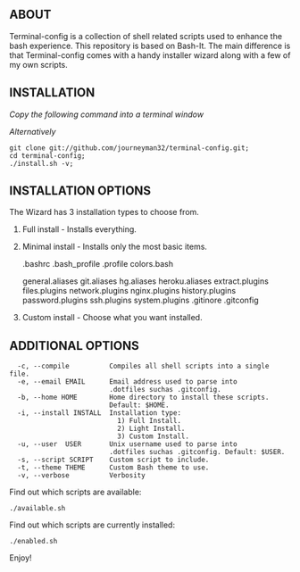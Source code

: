 ABOUT
-----

Terminal-config is a collection of shell related scripts used to enhance
the bash experience. This repository is based on Bash-It. The main difference
is that Terminal-config comes with a handy installer wizard along with a
few of my own scripts.


INSTALLATION
------------

*Copy the following command into a terminal window*

    

*Alternatively*

    git clone git://github.com/journeyman32/terminal-config.git;
    cd terminal-config;
    ./install.sh -v;


INSTALLATION OPTIONS
--------------------

The Wizard has 3 installation types to choose from.

1) Full install - Installs everything.

2) Minimal install - Installs only the most basic items.

    .bashrc .bash_profile .profile colors.bash

    general.aliases git.aliases hg.aliases heroku.aliases
    extract.plugins files.plugins network.plugins
    nginx.plugins history.plugins password.plugins
    ssh.plugins system.plugins .gitinore .gitconfig

3) Custom install - Choose what you want installed.


ADDITIONAL OPTIONS
------------------

      -c, --compile          Compiles all shell scripts into a single file.
      -e, --email EMAIL      Email address used to parse into
                             .dotfiles suchas .gitconfig.
      -b, --home HOME        Home directory to install these scripts.
                             Default: $HOME.
      -i, --install INSTALL  Installation type:
                               1) Full Install.
                               2) Light Install.
                               3) Custom Install.
      -u, --user  USER       Unix username used to parse into
                             .dotfiles suchas .gitconfig. Default: $USER.
      -s, --script SCRIPT    Custom script to include.
      -t, --theme THEME      Custom Bash theme to use.
      -v, --verbose          Verbosity

Find out which scripts are available:

    ./available.sh

Find out which scripts are currently installed:

    ./enabled.sh

Enjoy!
